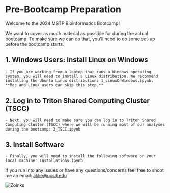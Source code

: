 # Pre-Bootcamp Preparation
Welcome to the 2024 MSTP Bioinformatics Bootcamp! 

We want to cover as much material as possible for during the actual bootcamp. To make sure we can do that, you'll need to do some set-up before the bootcamp starts.

## 1. Windows Users: Install Linux on Windows
    - If you are working from a laptop that runs a Windows operating system, you will need to install a Linux distribution. We recommend installing the Ubuntu Linux distribution: 1_LinuxOnWindows.ipynb. **Mac and Linux users can skip this step.**

## 2. Log in to Triton Shared Computing Cluster (TSCC)
    - Next, you will need to make sure you can log in to Triton Shared Computing Cluster (TSCC) where we will be running most of our analyses during the bootcamp: 2_TSCC.ipynb

## 3. Install Software
    - Finally, you will need to install the following software on your local machine: Installations.ipynb

If you run into any issues or have any questions/concerns feel free to shoot me an email: aklie@ucsd.edu

![Zoinks](https://imgs.xkcd.com/comics/python_environment.png)
